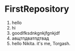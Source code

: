 # FirstRepository

1. hello
2. hi
3. goodlfksdnkgnkjfgnkjdf
4. авщтпдватпдтвад
5. hello Nikita. it's me, Torgash. 
